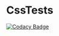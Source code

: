 # CssTests


[![Codacy Badge](http://dockerhost:16006/project/badge/Grade/3768be3e80d1440bbe9afdf9f9673823)](http://localhost:9000/app/johann_8/CssTests?utm_source=github.com&amp;utm_medium=referral&amp;utm_content=johannegger/CssTests&amp;utm_campaign=Badge_Grade)